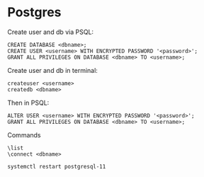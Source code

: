 # Postgres

Create user and db via PSQL:

```
CREATE DATABASE <dbname>;
CREATE USER <username> WITH ENCRYPTED PASSWORD '<password>';
GRANT ALL PRIVILEGES ON DATABASE <dbname> TO <username>;
```

Create user and db in terminal:

```
createuser <username>
createdb <dbname>
```

Then in PSQL:

```
ALTER USER <username> WITH ENCRYPTED PASSWORD '<password>';
GRANT ALL PRIVILEGES ON DATABASE <dbname> TO <username>;
```



Commands

```
\list
\connect <dbname>
```


```
systemctl restart postgresql-11
```
